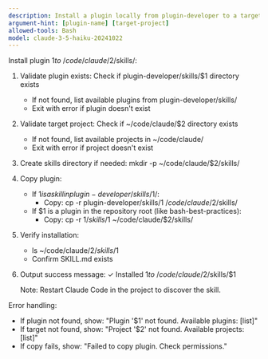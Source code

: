 ```yaml
---
description: Install a plugin locally from plugin-developer to a target project's skills directory
argument-hint: [plugin-name] [target-project]
allowed-tools: Bash
model: claude-3-5-haiku-20241022
---
```


Install plugin $1 to ~/code/claude/$2/skills/:

1. Validate plugin exists: Check if plugin-developer/skills/$1 directory exists
   - If not found, list available plugins from plugin-developer/skills/
   - Exit with error if plugin doesn't exist

2. Validate target project: Check if ~/code/claude/$2 directory exists
   - If not found, list available projects in ~/code/claude/
   - Exit with error if project doesn't exist

3. Create skills directory if needed: mkdir -p ~/code/claude/$2/skills/

4. Copy plugin:
   - If $1 is a skill in plugin-developer/skills/$1/:
     - Copy: cp -r plugin-developer/skills/$1 ~/code/claude/$2/skills/
   - If $1 is a plugin in the repository root (like bash-best-practices):
     - Copy: cp -r $1/skills/$1 ~/code/claude/$2/skills/

5. Verify installation:
   - ls ~/code/claude/$2/skills/$1
   - Confirm SKILL.md exists

6. Output success message:
   ✓ Installed $1 to ~/code/claude/$2/skills/$1

   Note: Restart Claude Code in the project to discover the skill.

Error handling:
- If plugin not found, show: "Plugin '$1' not found. Available plugins: [list]"
- If target not found, show: "Project '$2' not found. Available projects: [list]"
- If copy fails, show: "Failed to copy plugin. Check permissions."
